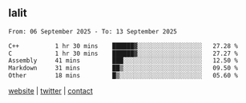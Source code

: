 ## lalit

<!--START_SECTION:waka-->

```txt
From: 06 September 2025 - To: 13 September 2025

C++          1 hr 30 mins    ██████▓░░░░░░░░░░░░░░░░░░   27.28 %
C            1 hr 30 mins    ██████▓░░░░░░░░░░░░░░░░░░   27.27 %
Assembly     41 mins         ███░░░░░░░░░░░░░░░░░░░░░░   12.50 %
Markdown     31 mins         ██▒░░░░░░░░░░░░░░░░░░░░░░   09.50 %
Other        18 mins         █▒░░░░░░░░░░░░░░░░░░░░░░░   05.60 %
```

<!--END_SECTION:waka-->

[website](https://lalit.sh) | [twitter](https://x.com/@lalitcodes) | [contact](https://lalit.sh/contact)
